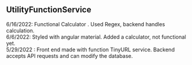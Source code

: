 ## UtilityFunctionService
6/16/2022: Functional Calculator . Used Regex, backend handles calculation. <br/>
6/6/2022: Styled with angular material. Added a calculator, not functional yet. <br/>
5/29/2022 : Front end made with function TinyURL service. Backend accepts API requests and can modify the database.



